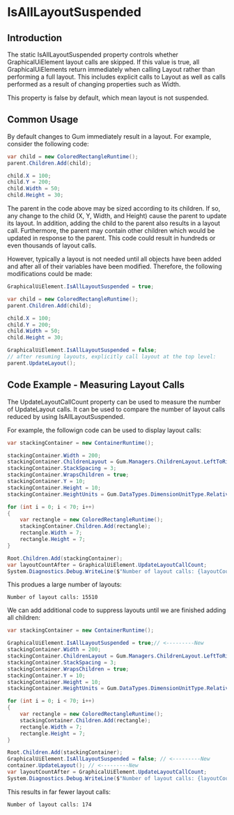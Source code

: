 # IsAllLayoutSuspended

## Introduction

The static IsAllLayoutSuspended property controls whether GraphicalUiElement layout calls are skipped. If this value is true, all GraphicalUiElements return immediately when calling Layout rather than performing a full layout. This includes explicit calls to Layout as well as calls performed as a result of changing properties such as Width.

This property is false by default, which mean layout is not suspended.

## Common Usage

By default changes to Gum immediately result in a layout. For example, consider the following code:

```csharp
var child = new ColoredRectangleRuntime();
parent.Children.Add(child);

child.X = 100;
child.Y = 200;
child.Width = 50;
child.Height = 30;
```

The parent in the code above may be sized according to its children. If so, any change to the child (X, Y, Width, and Height) cause the parent to update its layout. In addition, adding the child to the parent also results in a layout call. Furthermore, the parent may contain other children which would be updated in response to the parent. This code could result in hundreds or even thousands of layout calls.

However, typically a layout is not needed until all objects have been added and after all of their variables have been modified. Therefore, the following modifications could be made:

```csharp
GraphicalUiElement.IsAllLayoutSuspended = true;

var child = new ColoredRectangleRuntime();
parent.Children.Add(child);

child.X = 100;
child.Y = 200;
child.Width = 50;
child.Height = 30;

GraphicalUiElement.IsAllLayoutSuspended = false;
// after resuming layouts, explicitly call layout at the top level:
parent.UpdateLayout();
```

## Code Example - Measuring Layout Calls

The UpdateLayoutCallCount property can be used to measure the number of UpdateLayout calls. It can be used to compare the number of layout calls reduced by using IsAllLayoutSuspended.

For example, the followign code can be used to display layout calls:

```csharp
var stackingContainer = new ContainerRuntime();

stackingContainer.Width = 200;
stackingContainer.ChildrenLayout = Gum.Managers.ChildrenLayout.LeftToRightStack;
stackingContainer.StackSpacing = 3;
stackingContainer.WrapsChildren = true;
stackingContainer.Y = 10;
stackingContainer.Height = 10;
stackingContainer.HeightUnits = Gum.DataTypes.DimensionUnitType.RelativeToChildren;

for (int i = 0; i < 70; i++)
{
    var rectangle = new ColoredRectangleRuntime();
    stackingContainer.Children.Add(rectangle);
    rectangle.Width = 7;
    rectangle.Height = 7;
}

Root.Children.Add(stackingContainer);
var layoutCountAfter = GraphicalUiElement.UpdateLayoutCallCount;
System.Diagnostics.Debug.WriteLine($"Number of layout calls: {layoutCountAfter - layoutCountBefore}");
```

This produes a large number of layouts:

```
Number of layout calls: 15510
```

We can add additional code to suppress layouts until we are finished adding all children:

```csharp
var stackingContainer = new ContainerRuntime();

GraphicalUiElement.IsAllLayoutSuspended = true;// <---------New
stackingContainer.Width = 200;
stackingContainer.ChildrenLayout = Gum.Managers.ChildrenLayout.LeftToRightStack;
stackingContainer.StackSpacing = 3;
stackingContainer.WrapsChildren = true;
stackingContainer.Y = 10;
stackingContainer.Height = 10;
stackingContainer.HeightUnits = Gum.DataTypes.DimensionUnitType.RelativeToChildren;

for (int i = 0; i < 70; i++)
{
    var rectangle = new ColoredRectangleRuntime();
    stackingContainer.Children.Add(rectangle);
    rectangle.Width = 7;
    rectangle.Height = 7;
}

Root.Children.Add(stackingContainer);
GraphicalUiElement.IsAllLayoutSuspended = false; // <---------New
container.UpdateLayout(); // <---------New
var layoutCountAfter = GraphicalUiElement.UpdateLayoutCallCount;
System.Diagnostics.Debug.WriteLine($"Number of layout calls: {layoutCountAfter - layoutCountBefore}");
```

This results in far fewer layout calls:

```
Number of layout calls: 174
```
